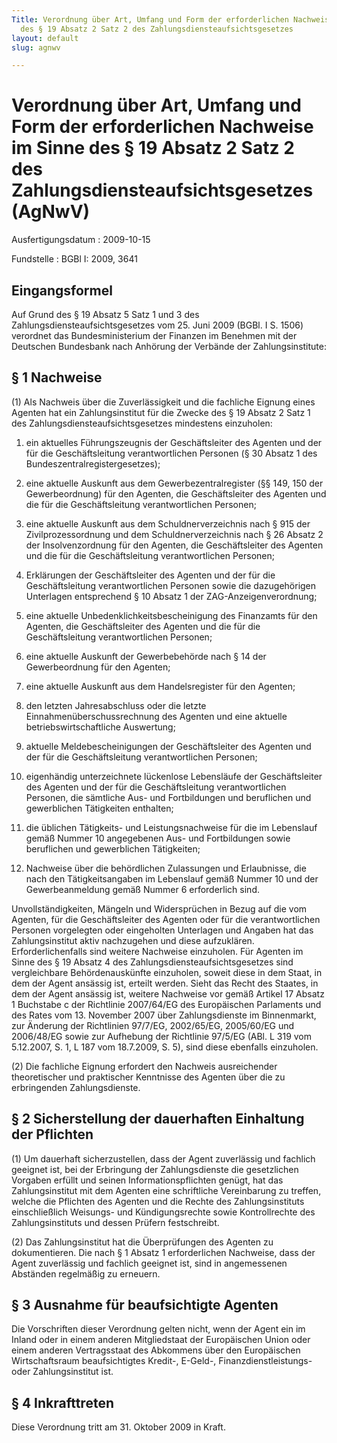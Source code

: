```yaml
---
Title: Verordnung über Art, Umfang und Form der erforderlichen Nachweise im Sinne
  des § 19 Absatz 2 Satz 2 des Zahlungsdiensteaufsichtsgesetzes
layout: default
slug: agnwv

---
```


# Verordnung über Art, Umfang und Form der erforderlichen Nachweise im Sinne des § 19 Absatz 2 Satz 2 des Zahlungsdiensteaufsichtsgesetzes (AgNwV)

Ausfertigungsdatum
:   2009-10-15

Fundstelle
:   BGBl I: 2009, 3641


## Eingangsformel

Auf Grund des § 19 Absatz 5 Satz 1 und 3 des
Zahlungsdiensteaufsichtsgesetzes vom 25. Juni 2009 (BGBl. I S. 1506)
verordnet das Bundesministerium der Finanzen im Benehmen mit der
Deutschen Bundesbank nach Anhörung der Verbände der Zahlungsinstitute:


## § 1 Nachweise

(1) Als Nachweis über die Zuverlässigkeit und die fachliche Eignung
eines Agenten hat ein Zahlungsinstitut für die Zwecke des § 19 Absatz
2 Satz 1 des Zahlungsdiensteaufsichtsgesetzes mindestens einzuholen:

1.  ein aktuelles Führungszeugnis der Geschäftsleiter des Agenten und der
    für die Geschäftsleitung verantwortlichen Personen (§ 30 Absatz 1 des
    Bundeszentralregistergesetzes);


2.  eine aktuelle Auskunft aus dem Gewerbezentralregister (§§ 149, 150 der
    Gewerbeordnung) für den Agenten, die Geschäftsleiter des Agenten und
    die für die Geschäftsleitung verantwortlichen Personen;


3.  eine aktuelle Auskunft aus dem Schuldnerverzeichnis nach § 915 der
    Zivilprozessordnung und dem Schuldnerverzeichnis nach § 26 Absatz 2
    der Insolvenzordnung für den Agenten, die Geschäftsleiter des Agenten
    und die für die Geschäftsleitung verantwortlichen Personen;


4.  Erklärungen der Geschäftsleiter des Agenten und der für die
    Geschäftsleitung verantwortlichen Personen sowie die dazugehörigen
    Unterlagen entsprechend § 10 Absatz 1 der ZAG-Anzeigenverordnung;


5.  eine aktuelle Unbedenklichkeitsbescheinigung des Finanzamts für den
    Agenten, die Geschäftsleiter des Agenten und die für die
    Geschäftsleitung verantwortlichen Personen;


6.  eine aktuelle Auskunft der Gewerbebehörde nach § 14 der Gewerbeordnung
    für den Agenten;


7.  eine aktuelle Auskunft aus dem Handelsregister für den Agenten;


8.  den letzten Jahresabschluss oder die letzte
    Einnahmenüberschussrechnung des Agenten und eine aktuelle
    betriebswirtschaftliche Auswertung;


9.  aktuelle Meldebescheinigungen der Geschäftsleiter des Agenten und der
    für die Geschäftsleitung verantwortlichen Personen;


10. eigenhändig unterzeichnete lückenlose Lebensläufe der Geschäftsleiter
    des Agenten und der für die Geschäftsleitung verantwortlichen
    Personen, die sämtliche Aus- und Fortbildungen und beruflichen und
    gewerblichen Tätigkeiten enthalten;


11. die üblichen Tätigkeits- und Leistungsnachweise für die im Lebenslauf
    gemäß Nummer 10 angegebenen Aus- und Fortbildungen sowie beruflichen
    und gewerblichen Tätigkeiten;


12. Nachweise über die behördlichen Zulassungen und Erlaubnisse, die nach
    den Tätigkeitsangaben im Lebenslauf gemäß Nummer 10 und der
    Gewerbeanmeldung gemäß Nummer 6 erforderlich sind.



Unvollständigkeiten, Mängeln und Widersprüchen in Bezug auf die vom
Agenten, für die Geschäftsleiter des Agenten oder für die
verantwortlichen Personen vorgelegten oder eingeholten Unterlagen und
Angaben hat das Zahlungsinstitut aktiv nachzugehen und diese
aufzuklären. Erforderlichenfalls sind weitere Nachweise einzuholen.
Für Agenten im Sinne des § 19 Absatz 4 des
Zahlungsdiensteaufsichtsgesetzes sind vergleichbare Behördenauskünfte
einzuholen, soweit diese in dem Staat, in dem der Agent ansässig ist,
erteilt werden. Sieht das Recht des Staates, in dem der Agent ansässig
ist, weitere Nachweise vor gemäß Artikel 17 Absatz 1 Buchstabe c der
Richtlinie 2007/64/EG des Europäischen Parlaments und des Rates vom
13\. November 2007 über Zahlungsdienste im Binnenmarkt, zur Änderung
der Richtlinien 97/7/EG, 2002/65/EG, 2005/60/EG und 2006/48/EG sowie
zur Aufhebung der Richtlinie 97/5/EG (ABl. L 319 vom 5.12.2007, S. 1,
L 187 vom 18.7.2009, S. 5), sind diese ebenfalls einzuholen.

(2) Die fachliche Eignung erfordert den Nachweis ausreichender
theoretischer und praktischer Kenntnisse des Agenten über die zu
erbringenden Zahlungsdienste.


## § 2 Sicherstellung der dauerhaften Einhaltung der Pflichten

(1) Um dauerhaft sicherzustellen, dass der Agent zuverlässig und
fachlich geeignet ist, bei der Erbringung der Zahlungsdienste die
gesetzlichen Vorgaben erfüllt und seinen Informationspflichten genügt,
hat das Zahlungsinstitut mit dem Agenten eine schriftliche
Vereinbarung zu treffen, welche die Pflichten des Agenten und die
Rechte des Zahlungsinstituts einschließlich Weisungs- und
Kündigungsrechte sowie Kontrollrechte des Zahlungsinstituts und dessen
Prüfern festschreibt.

(2) Das Zahlungsinstitut hat die Überprüfungen des Agenten zu
dokumentieren. Die nach § 1 Absatz 1 erforderlichen Nachweise, dass
der Agent zuverlässig und fachlich geeignet ist, sind in angemessenen
Abständen regelmäßig zu erneuern.


## § 3 Ausnahme für beaufsichtigte Agenten

Die Vorschriften dieser Verordnung gelten nicht, wenn der Agent ein im
Inland oder in einem anderen Mitgliedstaat der Europäischen Union oder
einem anderen Vertragsstaat des Abkommens über den Europäischen
Wirtschaftsraum beaufsichtigtes Kredit-,
E-Geld-,              Finanzdienstleistungs- oder Zahlungsinstitut
ist.


## § 4 Inkrafttreten

Diese Verordnung tritt am 31. Oktober 2009 in Kraft.

